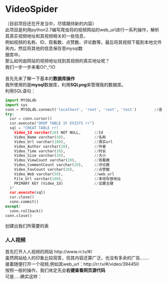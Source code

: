 VideoSpider
===========
（目前项目还在开发当中，尽情期待新的内容）<br>
此项目是利用python2.7编写爬虫将的视频网站的web_url进行一系列操作，解析其真实视频地址和其视频相关的一些信息，<br>
例如视频的名称、ID、观看数、点赞数、评论数等，最后将其视频下载到本地文件夹内，然后将其他的信息保存至mysql数 <br>
据库中。<br>
那么如何由网站的视频地址找到其视频的真实地址呢？<br>
我们一步一步来看O(^_^)O<br>
<br>
首先先来了解一下基本的<strong>数据库操作</strong><br>
我所使用的是<strong>mysql</strong>数据库，利用<strong>SQLyog</strong>来管理我的数据库。<br>
利用SQL语句：<br>
```python
import MYSQLdb
import sys
conn = MYSQLdb.connect('localhost', 'root', 'root', 'test')        //连接test数据库
try:
  cur = conn.cursor()
  cur.execute("DROP TABLE IF EXISTS rr")
  sql = "CREAT TABLE rr(
    Video_Id varchar(10) NOT NULL,      //Id
    Video_Name varchar(50),             //名称
    Video_Url varchar(100),             //真实url
    Video_Author varchar(20),           //作者
    Video_Time varchar(10),             //时长
    Video_Size varchar(20),             //大小
    Video_ViewCount varchar(20),        //观看数
    Video_CommentCount varchar(20),     //评论数
    Video_FavCount varchar(20),         //点赞数
    Video_Web varchar(50),              //web_url
    File_Url varchar(100),              //本地存放地址
    PRIMARY KEY (Video_Id)              //设置主键
  )"
  cur.execute(sql)
  cur.close()
  conn.commit()
except:
  conn.rollback()
conn.close()
```
创建出我们所需要的表

<h3>人人视频</h3>
首先打开人人视频的网站 http://www.rr.tv/#/<br>
虽然网站给人的印象比较简答，但其内容还算广泛，也没有多余的广告.......<br>
接着随便打开一个视频,例如其web_url：http://rr.tv/#/video/394450<br>
按照一般的操作，我们肯定先会<strong>右键查看网页源代码</strong><br>
可是.....确实这样：<br>
